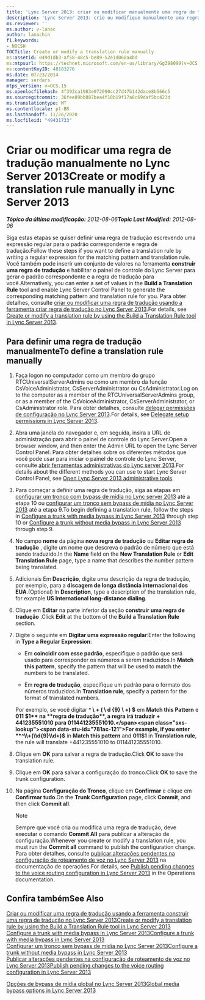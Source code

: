```yaml
---
title: 'Lync Server 2013: criar ou modificar manualmente uma regra de tradução'
description: 'Lync Server 2013: crie ou modifique manualmente uma regra de tradução.'
ms.reviewer: ''
ms.author: v-lanac
author: lanachin
f1.keywords:
- NOCSH
TOCTitle: Create or modify a translation rule manually
ms:assetid: 049d1db3-af58-48c5-be89-52e1d068a4bd
ms:mtpsurl: https://technet.microsoft.com/en-us/library/Gg398099(v=OCS.15)
ms:contentKeyID: 48183276
ms.date: 07/23/2014
manager: serdars
mtps_version: v=OCS.15
ms.openlocfilehash: 4f393ca1983e072090cc27d47b142dace8b566c5
ms.sourcegitcommit: 36fee89bb887bea4f18b19f17a8c69daf5bc423d
ms.translationtype: MT
ms.contentlocale: pt-BR
ms.lasthandoff: 11/26/2020
ms.locfileid: "49431733"
---
```

# <a name="create-or-modify-a-translation-rule-manually-in-lync-server-2013"></a><span data-ttu-id="781ac-103">Criar ou modificar uma regra de tradução manualmente no Lync Server 2013</span><span class="sxs-lookup"><span data-stu-id="781ac-103">Create or modify a translation rule manually in Lync Server 2013</span></span>

<div data-xmlns="http://www.w3.org/1999/xhtml">

<div class="topic" data-xmlns="http://www.w3.org/1999/xhtml" data-msxsl="urn:schemas-microsoft-com:xslt" data-cs="https://msdn.microsoft.com/">

<div data-asp="https://msdn2.microsoft.com/asp">



</div>

<div id="mainSection">

<div id="mainBody"><span data-ttu-id="781ac-104">

<span> </span></span><span class="sxs-lookup"><span data-stu-id="781ac-104">

<span> </span></span></span>

<span data-ttu-id="781ac-105">_**Tópico da última modificação:** 2012-08-06_</span><span class="sxs-lookup"><span data-stu-id="781ac-105">_**Topic Last Modified:** 2012-08-06_</span></span>

<span data-ttu-id="781ac-106">Siga estas etapas se quiser definir uma regra de tradução escrevendo uma expressão regular para o padrão correspondente e regra de tradução.</span><span class="sxs-lookup"><span data-stu-id="781ac-106">Follow these steps if you want to define a translation rule by writing a regular expression for the matching pattern and translation rule.</span></span> <span data-ttu-id="781ac-107">Você também pode inserir um conjunto de valores na ferramenta **construir uma regra de tradução** e habilitar o painel de controle do Lync Server para gerar o padrão correspondente e a regra de tradução para você.</span><span class="sxs-lookup"><span data-stu-id="781ac-107">Alternatively, you can enter a set of values in the **Build a Translation Rule** tool and enable Lync Server Control Panel to generate the corresponding matching pattern and translation rule for you.</span></span> <span data-ttu-id="781ac-108">Para obter detalhes, consulte [criar ou modificar uma regra de tradução usando a ferramenta criar regra de tradução no Lync Server 2013](lync-server-2013-create-or-modify-a-translation-rule-by-using-the-build-a-translation-rule-tool.md).</span><span class="sxs-lookup"><span data-stu-id="781ac-108">For details, see [Create or modify a translation rule by using the Build a Translation Rule tool in Lync Server 2013](lync-server-2013-create-or-modify-a-translation-rule-by-using-the-build-a-translation-rule-tool.md).</span></span>

<div>

## <a name="to-define-a-translation-rule-manually"></a><span data-ttu-id="781ac-109">Para definir uma regra de tradução manualmente</span><span class="sxs-lookup"><span data-stu-id="781ac-109">To define a translation rule manually</span></span>

1.  <span data-ttu-id="781ac-110">Faça logon no computador como um membro do grupo RTCUniversalServerAdmins ou como um membro da função CsVoiceAdministrator, CsServerAdministrator ou CsAdministrator.</span><span class="sxs-lookup"><span data-stu-id="781ac-110">Log on to the computer as a member of the RTCUniversalServerAdmins group, or as a member of the CsVoiceAdministrator, CsServerAdministrator, or CsAdministrator role.</span></span> <span data-ttu-id="781ac-111">Para obter detalhes, consulte [delegar permissões de configuração no Lync Server 2013](lync-server-2013-delegate-setup-permissions.md).</span><span class="sxs-lookup"><span data-stu-id="781ac-111">For details, see [Delegate setup permissions in Lync Server 2013](lync-server-2013-delegate-setup-permissions.md).</span></span>

2.  <span data-ttu-id="781ac-112">Abra uma janela do navegador e, em seguida, insira a URL de administração para abrir o painel de controle do Lync Server.</span><span class="sxs-lookup"><span data-stu-id="781ac-112">Open a browser window, and then enter the Admin URL to open the Lync Server Control Panel.</span></span> <span data-ttu-id="781ac-113">Para obter detalhes sobre os diferentes métodos que você pode usar para iniciar o painel de controle do Lync Server, consulte [abrir ferramentas administrativas do Lync server 2013](lync-server-2013-open-lync-server-administrative-tools.md).</span><span class="sxs-lookup"><span data-stu-id="781ac-113">For details about the different methods you can use to start Lync Server Control Panel, see [Open Lync Server 2013 administrative tools](lync-server-2013-open-lync-server-administrative-tools.md).</span></span>

3.  <span data-ttu-id="781ac-114">Para começar a definir uma regra de tradução, siga as etapas em [configurar um tronco com bypass de mídia no Lync server 2013](lync-server-2013-configure-a-trunk-with-media-bypass.md) até a etapa 10 ou [configurar um tronco sem bypass de mídia no Lync Server 2013](lync-server-2013-configure-a-trunk-without-media-bypass.md) até a etapa 9.</span><span class="sxs-lookup"><span data-stu-id="781ac-114">To begin defining a translation rule, follow the steps in [Configure a trunk with media bypass in Lync Server 2013](lync-server-2013-configure-a-trunk-with-media-bypass.md) through step 10 or [Configure a trunk without media bypass in Lync Server 2013](lync-server-2013-configure-a-trunk-without-media-bypass.md) through step 9.</span></span>

4.  <span data-ttu-id="781ac-115">No campo **nome** da página **nova regra de tradução** ou **Editar regra de tradução** , digite um nome que descreva o padrão de número que está sendo traduzido.</span><span class="sxs-lookup"><span data-stu-id="781ac-115">In the **Name** field on the **New Translation Rule** or **Edit Translation Rule** page, type a name that describes the number pattern being translated.</span></span>

5.  <span data-ttu-id="781ac-116">Adicionais Em **Descrição**, digite uma descrição da regra de tradução, por exemplo, para a **discagem de longa distância internacional dos EUA**.</span><span class="sxs-lookup"><span data-stu-id="781ac-116">(Optional) In **Description**, type a description of the translation rule, for example **US International long-distance dialing**.</span></span>

6.  <span data-ttu-id="781ac-117">Clique em **Editar** na parte inferior da seção **construir uma regra de tradução** .</span><span class="sxs-lookup"><span data-stu-id="781ac-117">Click **Edit** at the bottom of the **Build a Translation Rule** section.</span></span>

7.  <span data-ttu-id="781ac-118">Digite o seguinte em **Digitar uma expressão regular**:</span><span class="sxs-lookup"><span data-stu-id="781ac-118">Enter the following in **Type a Regular Expression**:</span></span>
    
      - <span data-ttu-id="781ac-119">Em **coincidir com esse padrão**, especifique o padrão que será usado para corresponder os números a serem traduzidos.</span><span class="sxs-lookup"><span data-stu-id="781ac-119">In **Match this pattern**, specify the pattern that will be used to match the numbers to be translated.</span></span>
    
      - <span data-ttu-id="781ac-120">Em **regra de tradução**, especifique um padrão para o formato dos números traduzidos.</span><span class="sxs-lookup"><span data-stu-id="781ac-120">In **Translation rule**, specify a pattern for the format of translated numbers.</span></span>
    
    <span data-ttu-id="781ac-121">Por exemplo, se você digitar **^ \\ + ( \\ d {9} \\ +) $** em **Match this Pattern** e **011 $1** na **regra de tradução**, a regra irá traduzir + 441235551010 para 011441235551010.</span><span class="sxs-lookup"><span data-stu-id="781ac-121">For example, if you enter **^\\+(\\d{9}\\d+)$** in **Match this pattern** and **011$1** in **Translation rule**, the rule will translate +441235551010 to 011441235551010.</span></span>

8.  <span data-ttu-id="781ac-122">Clique em **OK** para salvar a regra de tradução.</span><span class="sxs-lookup"><span data-stu-id="781ac-122">Click **OK** to save the translation rule.</span></span>

9.  <span data-ttu-id="781ac-123">Clique em **OK** para salvar a configuração do tronco.</span><span class="sxs-lookup"><span data-stu-id="781ac-123">Click **OK** to save the trunk configuration.</span></span>

10. <span data-ttu-id="781ac-124">Na página **Configuração do Tronco**, clique em **Confirmar** e clique em **Confirmar tudo**.</span><span class="sxs-lookup"><span data-stu-id="781ac-124">On the **Trunk Configuration** page, click **Commit**, and then click **Commit all**.</span></span>
    
    <div>
    

    > [!NOTE]  
    > <span data-ttu-id="781ac-125">Sempre que você cria ou modifica uma regra de tradução, deve executar o comando <STRONG>Commit All</STRONG> para publicar a alteração de configuração.</span><span class="sxs-lookup"><span data-stu-id="781ac-125">Whenever you create or modify a translation rule, you must run the <STRONG>Commit all</STRONG> command to publish the configuration change.</span></span> <span data-ttu-id="781ac-126">Para obter detalhes, consulte <A href="lync-server-2013-publish-pending-changes-to-the-voice-routing-configuration.md">publicar alterações pendentes na configuração de roteamento de voz no Lync Server 2013</A> na documentação de operações.</span><span class="sxs-lookup"><span data-stu-id="781ac-126">For details, see <A href="lync-server-2013-publish-pending-changes-to-the-voice-routing-configuration.md">Publish pending changes to the voice routing configuration in Lync Server 2013</A> in the Operations documentation.</span></span>

    
    </div>

</div>

<div>

## <a name="see-also"></a><span data-ttu-id="781ac-127">Confira também</span><span class="sxs-lookup"><span data-stu-id="781ac-127">See Also</span></span>


[<span data-ttu-id="781ac-128">Criar ou modificar uma regra de tradução usando a ferramenta construir uma regra de tradução no Lync Server 2013</span><span class="sxs-lookup"><span data-stu-id="781ac-128">Create or modify a translation rule by using the Build a Translation Rule tool in Lync Server 2013</span></span>](lync-server-2013-create-or-modify-a-translation-rule-by-using-the-build-a-translation-rule-tool.md)  
[<span data-ttu-id="781ac-129">Configure a trunk with media bypass in Lync Server 2013</span><span class="sxs-lookup"><span data-stu-id="781ac-129">Configure a trunk with media bypass in Lync Server 2013</span></span>](lync-server-2013-configure-a-trunk-with-media-bypass.md)  
[<span data-ttu-id="781ac-130">Configurar um tronco sem bypass de mídia no Lync Server 2013</span><span class="sxs-lookup"><span data-stu-id="781ac-130">Configure a trunk without media bypass in Lync Server 2013</span></span>](lync-server-2013-configure-a-trunk-without-media-bypass.md)  
[<span data-ttu-id="781ac-131">Publicar alterações pendentes na configuração de roteamento de voz no Lync Server 2013</span><span class="sxs-lookup"><span data-stu-id="781ac-131">Publish pending changes to the voice routing configuration in Lync Server 2013</span></span>](lync-server-2013-publish-pending-changes-to-the-voice-routing-configuration.md)  


[<span data-ttu-id="781ac-132">Opções de bypass de mídia global no Lync Server 2013</span><span class="sxs-lookup"><span data-stu-id="781ac-132">Global media bypass options in Lync Server 2013</span></span>](lync-server-2013-global-media-bypass-options.md)  
  

<span data-ttu-id="781ac-133"></div>

</div>

<span> </span>

</div>

</div>

</span><span class="sxs-lookup"><span data-stu-id="781ac-133"></div>

</div>

<span> </span>

</div>

</div>

</span></span></div>

